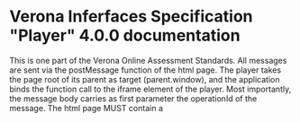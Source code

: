 # Verona Inferfaces Specification &quot;Player&quot; 4.0.0 documentation



This is one part of the Verona Online Assessment Standards. All messages are sent via the postMessage function of the html page. The player takes the page root of its parent as target (parent.window), and the application binds the function call to the iframe element of the player.
Most importantly, the message body carries as first parameter the operationId of the message.
The html page MUST contain a <script>-tag with metadata. The syntax and structure of this data are described [here](https://github.com/verona-interfaces/metadata/#readme).

## Table of Contents




* [Channels](#channels)










## Channels



<a name="channel-vopReadyNotification"></a>





#### Channel Parameters







###  `subscribe` vopReadyNotification

#### Message








##### Payload




<table>
  <thead>
    <tr>
      <th>Name</th>
      <th>Type</th>
      <th>Description</th>
      <th>Accepted values</th>
    </tr>
  </thead>
  <tbody>
    
      
<tr>
  <td>metadata </td>
  <td>string</td>
  <td><p>Via this property, the player sends the stringified metadata object definied as json-ld in the header of the html file. See <a href="https://github.com/verona-interfaces/metadata/#readme">here</a> for more information.</p>
</td>
  <td><em>Any</em></td>
</tr>







    
  </tbody>
</table>



###### Example of payload _(generated)_

```json
{
  "metadata": "string"
}
```








<a name="channel-vopStartCommand"></a>





#### Channel Parameters







###  `publish` vopStartCommand

#### Message








##### Payload




<table>
  <thead>
    <tr>
      <th>Name</th>
      <th>Type</th>
      <th>Description</th>
      <th>Accepted values</th>
    </tr>
  </thead>
  <tbody>
    
      
<tr>
  <td>sessionId </td>
  <td>string</td>
  <td><p>The session id flags all communication. If a message has no or empty session id, it's not processed. The session id is unique and was generated by the application. Any simple algorithm would work. The session id helps to link the correct unit with the data of the message. Using the id of the player hosting html element is less reliable, because the element could be reused with another unit.</p>
</td>
  <td><em>Any</em></td>
</tr>







    
      
<tr>
  <td>unitDefinition </td>
  <td>string</td>
  <td><p>The definition of the unit (if given) lets the player adapt. An audio player gets it's audio sequence, a choice player gets it's options...</p>
</td>
  <td><em>Any</em></td>
</tr>







    
      
<tr>
  <td>unitDefinitionType </td>
  <td>string</td>
  <td><p>This lets the player the unit definition format know. This might avoid UI mess after getting old definitions.</p>
</td>
  <td><em>Any</em></td>
</tr>







    
      
<tr>
  <td>unitState </td>
  <td>object</td>
  <td><p>If there is any state what should be restored, then this is the information for that.</p>
</td>
  <td><em>Any</em></td>
</tr>





<tr>
  <td>unitState.dataParts </td>
  <td>object</td>
  <td><p>This data is used by the player to restore the former response state and by data processing systems to analyse the responses. The host must buffer all data parts, because the player might send only changed data parts, not always the whole package. The host stores all parts but only the last given version (respect timeStamp!). Every data part is identified by a unique key, the data is stored as serialized object (string).</p>
</td>
  <td><em>Any</em></td>
</tr>











<tr>
  <td>unitState.presentationProgress </td>
  <td>string</td>
  <td><p>This reports the progress of presentation of unit content. The host can enable or disable the navigation to the next unit depending on that value. For example, all audio elements are required to be played or all pages must be presented to the page bottom. This way, giving no response to an item is always intended.</p>
</td>
  <td><code>none</code>, <code>some</code>, <code>complete</code></td>
</tr>









<tr>
  <td>unitState.responseProgress </td>
  <td>string</td>
  <td><p>This reports the progress of responding. The host can enable or disable the navigation to the next unit depending on that value. The value 'complete' announces not only that all required responses are given but that these responses are valid too. The value 'complete' can be sent even not all responses are given - the host is interested only in REQUIRED responses. So make sure to mark all response elements correctly corresponding to this behaviour.</p>
</td>
  <td><code>none</code>, <code>some</code>, <code>complete</code></td>
</tr>









<tr>
  <td>unitState.unitStateDataType </td>
  <td>string</td>
  <td><p>This string specifies the format of the data stored in dataParts (value). Every transformation or analysis of stored unit data requires knowledge about the format. When the host sends data to the player to restore the former unit state, the player should check the given data type to avoid data mess after getting an old data type.</p>
</td>
  <td><em>Any</em></td>
</tr>











    
      
<tr>
  <td>playerConfig </td>
  <td>object</td>
  <td><p>This data supplies some information or instruction about this specific run of the unit (number, unit title, some behavioral data for the player).</p>
</td>
  <td><em>Any</em></td>
</tr>





<tr>
  <td>playerConfig.unitNumber </td>
  <td>integer</td>
  <td><p>The player might show the numbering of the current unit to ease the navigation.</p>
</td>
  <td><em>Any</em></td>
</tr>









<tr>
  <td>playerConfig.unitTitle </td>
  <td>string</td>
  <td><p>The player might show the title of the current unit. Unless the unit definition could consist of a title, the host might decide to change the title. For example, this is necessary if one unit appears more then once in a booklet.</p>
</td>
  <td><em>Any</em></td>
</tr>









<tr>
  <td>playerConfig.unitId </td>
  <td>string</td>
  <td><p>The player might include the internal unit id in state variables or logs.</p>
</td>
  <td><em>Any</em></td>
</tr>









<tr>
  <td>playerConfig.stateReportPolicy </td>
  <td>string</td>
  <td><p>The host expects the player to send no state changes (e. g. for use case &quot;preview mode&quot;), all changes when happening or only on demand. The latter might lead to better performance. In this case, the host triggers state report by sending 'vopGetStateRequest'.</p>
</td>
  <td><code>none</code>, <code>eager</code>, <code>on-demand</code></td>
</tr>









<tr>
  <td>playerConfig.logPolicy </td>
  <td>string</td>
  <td><p>The host expects the player to send no logs, only important logs, all possible logs or even logs for debugging purposes. This is a guideline. The player can decide what exactly the logging consists of.</p>
</td>
  <td><code>disabled</code>, <code>lean</code>, <code>rich</code>, <code>debug</code></td>
</tr>









<tr>
  <td>playerConfig.pagingMode </td>
  <td>string</td>
  <td><p>If the player makes it optional, then the page presentation can be changed by the host. The pages are presented separately, concatenated to one big page or concatenated in snap mode (scrolling vertically, but only one page is visible at a time).</p>
</td>
  <td><code>separate</code>, <code>concat-scroll</code>, <code>concat-scroll-snap</code></td>
</tr>









<tr>
  <td>playerConfig.enabledNavigationTargets </td>
  <td>array(string)</td>
  <td><p>This lets the player know, what navigation target is enabled to natigate to. The player might then alter the presentation of responding buttons.</p>
</td>
  <td><em>Any</em></td>
</tr>











<tr>
  <td>playerConfig.startPage </td>
  <td>string</td>
  <td><p>This requests the player to navigate to a certain page after loading. The host might know this page id from former usages of the unit.</p>
</td>
  <td><em>Any</em></td>
</tr>









<tr>
  <td>playerConfig.directDownloadUrl </td>
  <td>string</td>
  <td><p>After starting the player and loading the unit definition and former responses, it might be necessary to load additional code or data from the server. This data is identified by an resource ID (usually a file name). The player can download this resource by itself without further interaction with the host frontend. The property directDownloadUrl provides the url for download. The player extends this url by an url separator &quot;/&quot; and the resource ID (uri-encoded if needed).</p>
</td>
  <td><em>Any</em></td>
</tr>











    
  </tbody>
</table>



###### Example of payload _(generated)_

```json
{
  "sessionId": "idk8ur5jf9ru5jk",
  "unitDefinition": "iqb-scripted::1.4.0 title::Testscript Title2??Hilfetext2 multiple-choice::mc_var1::1::Multiple Choice Feld: ::Choice1##Choice2##Choice3??Hilfetext1 drop-down::dd_var1::1::Dropdown Feld: ::Choice1##Choice2##Choice3??Hilfetext1 checkbox::check_var1::0::Ja klick mal! if-start::dd_var1::1 input-text::jajaj::sap osjxapsoxa if-else input-text::jajaj22::sap osjxapsoxa UUUU text::NOT Choice1 if-end",
  "unitDefinitionType": "iqb-scripted@1.4.0",
  "unitState": {
    "dataParts": {
      "page1": "{\"a\": 1, \"b\": 233}",
      "page2": "{\"c\": \"sehr gut!\", \"d\": true}"
    },
    "presentationProgress": "none",
    "responseProgress": "some",
    "unitStateDataType": "iqb-standard@2.1.2"
  },
  "playerConfig": {
    "unitNumber": "14",
    "unitTitle": "Ein wunderbarer Ausflug",
    "unitId": "M24093EX",
    "stateReportPolicy": "eager",
    "logPolicy": "lean",
    "pagingMode": "concat-scroll",
    "enabledNavigationTargets": [
      "next"
    ],
    "startPage": "page5",
    "directDownloadUrl": "https://www.iqb-testcenter.de/download/iskeid-34e845-didmmemdkek"
  }
}
```








<a name="channel-vopStateChangedNotification"></a>





#### Channel Parameters







###  `subscribe` vopStateChangedNotification

#### Message








##### Payload




<table>
  <thead>
    <tr>
      <th>Name</th>
      <th>Type</th>
      <th>Description</th>
      <th>Accepted values</th>
    </tr>
  </thead>
  <tbody>
    
      
<tr>
  <td>sessionId </td>
  <td>string</td>
  <td><p>The session id flags all communication. If a message has no or empty session id, it's not processed. The session id is unique and was generated by the application. Any simple algorithm would work. The session id helps to link the correct unit with the data of the message. Using the id of the player hosting html element is less reliable, because the element could be reused with another unit.</p>
</td>
  <td><em>Any</em></td>
</tr>







    
      
<tr>
  <td>timeStamp </td>
  <td>string</td>
  <td><p>Ensures, that later arriving states are ignored.</p>
</td>
  <td><em>Any</em></td>
</tr>







    
      
<tr>
  <td>unitState </td>
  <td>object</td>
  <td><p>To be stored, evaluated etc. This is the main yield, the responses.</p>
</td>
  <td><em>Any</em></td>
</tr>





<tr>
  <td>unitState.dataParts </td>
  <td>object</td>
  <td><p>This data is used by the player to restore the former response state and by data processing systems to analyse the responses. The host must buffer all data parts, because the player might send only changed data parts, not always the whole package. The host stores all parts but only the last given version (respect timeStamp!). Every data part is identified by a unique key, the data is stored as serialized object (string).</p>
</td>
  <td><em>Any</em></td>
</tr>











<tr>
  <td>unitState.presentationProgress </td>
  <td>string</td>
  <td><p>This reports the progress of presentation of unit content. The host can enable or disable the navigation to the next unit depending on that value. For example, all audio elements are required to be played or all pages must be presented to the page bottom. This way, giving no response to an item is always intended.</p>
</td>
  <td><code>none</code>, <code>some</code>, <code>complete</code></td>
</tr>









<tr>
  <td>unitState.responseProgress </td>
  <td>string</td>
  <td><p>This reports the progress of responding. The host can enable or disable the navigation to the next unit depending on that value. The value 'complete' announces not only that all required responses are given but that these responses are valid too. The value 'complete' can be sent even not all responses are given - the host is interested only in REQUIRED responses. So make sure to mark all response elements correctly corresponding to this behaviour.</p>
</td>
  <td><code>none</code>, <code>some</code>, <code>complete</code></td>
</tr>









<tr>
  <td>unitState.unitStateDataType </td>
  <td>string</td>
  <td><p>This string specifies the format of the data stored in dataParts (value). Every transformation or analysis of stored unit data requires knowledge about the format. When the host sends data to the player to restore the former unit state, the player should check the given data type to avoid data mess after getting an old data type.</p>
</td>
  <td><em>Any</em></td>
</tr>











    
      
<tr>
  <td>playerState </td>
  <td>object</td>
  <td><p>Information important only for the application to ensure the correct visual, such as navigation buttons.</p>
</td>
  <td><em>Any</em></td>
</tr>





<tr>
  <td>playerState.state </td>
  <td>string</td>
  <td></td>
  <td><code>running</code>, <code>stopped</code></td>
</tr>









<tr>
  <td>playerState.validPages </td>
  <td>object</td>
  <td><p>This data is structured as &quot;page key&quot; =&gt; &quot;page label&quot;, so we have (1) keys for navigation commands or state notifications and (2) strings as labels of navigation buttons if needed.</p>
</td>
  <td><em>Any</em></td>
</tr>











<tr>
  <td>playerState.currentPage </td>
  <td>string</td>
  <td><p>Key of the page currently presented. This key is taken from the list of valid pages. If the paging mode is 'concat-scroll', the first page with parts in view port is taken as current page.</p>
</td>
  <td><em>Any</em></td>
</tr>











    
      
<tr>
  <td>log </td>
  <td>array(object)</td>
  <td><p>Log entries (lean version) add some information to the response in order to understand the response process better or (rich version) let the analyst replay every change of the state.</p>
</td>
  <td><em>Any</em></td>
</tr>








<tr>
  <td>log.timeStamp </td>
  <td>string</td>
  <td></td>
  <td><em>Any</em></td>
</tr>









<tr>
  <td>log.key </td>
  <td>string</td>
  <td><p>This key might help to classify the events afterwards.</p>
</td>
  <td><em>Any</em></td>
</tr>









<tr>
  <td>log.content </td>
  <td>string</td>
  <td><p>Some information to specify the event.</p>
</td>
  <td><em>Any</em></td>
</tr>










    
  </tbody>
</table>



###### Example of payload _(generated)_

```json
{
  "sessionId": "idk8ur5jf9ru5jk",
  "timeStamp": "2021-11-15T10:22:25Z",
  "unitState": {
    "dataParts": {
      "page1": "{\"a\": 1, \"b\": 233}",
      "page2": "{\"c\": \"sehr gut!\", \"d\": true}"
    },
    "presentationProgress": "none",
    "responseProgress": "some",
    "unitStateDataType": "iqb-standard@2.1.2"
  },
  "playerState": {
    "state": "running",
    "validPages": {
      "page1": "Seite 1",
      "page2": "Seite 2"
    },
    "currentPage": "page4"
  },
  "log": [
    {
      "timeStamp": "2021-11-15T10:22:25Z",
      "key": "UNIT_NAVIGATION_FAILED",
      "content": "{\"unitId\": \"M24093EX\", \"reason\": \"responsesIncomplete\"}"
    }
  ]
}
```








<a name="channel-vopPageNavigationCommand"></a>





#### Channel Parameters







###  `publish` vopPageNavigationCommand

#### Message








##### Payload




<table>
  <thead>
    <tr>
      <th>Name</th>
      <th>Type</th>
      <th>Description</th>
      <th>Accepted values</th>
    </tr>
  </thead>
  <tbody>
    
      
<tr>
  <td>sessionId </td>
  <td>string</td>
  <td><p>The session id flags all communication. If a message has no or empty session id, it's not processed. The session id is unique and was generated by the application. Any simple algorithm would work. The session id helps to link the correct unit with the data of the message. Using the id of the player hosting html element is less reliable, because the element could be reused with another unit.</p>
</td>
  <td><em>Any</em></td>
</tr>







    
      
<tr>
  <td>target </td>
  <td>string</td>
  <td><p>Id of the page matching one of the validPages given to the application by the playerState data of the StateChangedNotification.</p>
</td>
  <td><em>Any</em></td>
</tr>







    
  </tbody>
</table>



###### Example of payload _(generated)_

```json
{
  "sessionId": "idk8ur5jf9ru5jk",
  "target": "page4"
}
```








<a name="channel-vopUnitNavigationRequestedNotification"></a>





#### Channel Parameters







###  `subscribe` vopUnitNavigationRequestedNotification

#### Message








##### Payload




<table>
  <thead>
    <tr>
      <th>Name</th>
      <th>Type</th>
      <th>Description</th>
      <th>Accepted values</th>
    </tr>
  </thead>
  <tbody>
    
      
<tr>
  <td>sessionId </td>
  <td>string</td>
  <td><p>The session id flags all communication. If a message has no or empty session id, it's not processed. The session id is unique and was generated by the application. Any simple algorithm would work. The session id helps to link the correct unit with the data of the message. Using the id of the player hosting html element is less reliable, because the element could be reused with another unit.</p>
</td>
  <td><em>Any</em></td>
</tr>







    
      
<tr>
  <td>target </td>
  <td>string</td>
  <td><p>This enumeration lists all possible targets the player could send a navigation request for, relative to the position of the current unit. This could be the next and previous unit, last and first unit of the current range of units (booklet, testlet) or the end of the test. The ending is seen as kind of termination of test, e. g. the announcement of the testee, that all responses are given. What exactly the host will navigate to depends of the nature of the test or the use case and might depend on configuration parameters of the specific booklet as well.</p>
</td>
  <td><code>next</code>, <code>previous</code>, <code>first</code>, <code>last</code>, <code>end</code></td>
</tr>







    
  </tbody>
</table>



###### Example of payload _(generated)_

```json
{
  "sessionId": "idk8ur5jf9ru5jk",
  "target": "next"
}
```








<a name="channel-vopGetStateRequest"></a>





#### Channel Parameters







###  `publish` vopGetStateRequest

#### Message








##### Payload




<table>
  <thead>
    <tr>
      <th>Name</th>
      <th>Type</th>
      <th>Description</th>
      <th>Accepted values</th>
    </tr>
  </thead>
  <tbody>
    
      
<tr>
  <td>sessionId </td>
  <td>string</td>
  <td><p>The session id flags all communication. If a message has no or empty session id, it's not processed. The session id is unique and was generated by the application. Any simple algorithm would work. The session id helps to link the correct unit with the data of the message. Using the id of the player hosting html element is less reliable, because the element could be reused with another unit.</p>
</td>
  <td><em>Any</em></td>
</tr>







    
      
<tr>
  <td>stop </td>
  <td>boolean</td>
  <td><p>If true, the player should not accept any user interaction anymore to be sure, that all states of the unit are reported. Usually, you will do so just before unloading the player and prepare for the next unit.</p>
</td>
  <td><em>Any</em></td>
</tr>







    
  </tbody>
</table>



###### Example of payload _(generated)_

```json
{
  "sessionId": "idk8ur5jf9ru5jk",
  "stop": true
}
```








<a name="channel-vopNavigationDeniedNotification"></a>





#### Channel Parameters







###  `publish` vopNavigationDeniedNotification

#### Message








##### Payload




<table>
  <thead>
    <tr>
      <th>Name</th>
      <th>Type</th>
      <th>Description</th>
      <th>Accepted values</th>
    </tr>
  </thead>
  <tbody>
    
      
<tr>
  <td>sessionId </td>
  <td>string</td>
  <td><p>The session id flags all communication. If a message has no or empty session id, it's not processed. The session id is unique and was generated by the application. Any simple algorithm would work. The session id helps to link the correct unit with the data of the message. Using the id of the player hosting html element is less reliable, because the element could be reused with another unit.</p>
</td>
  <td><em>Any</em></td>
</tr>







    
      
<tr>
  <td>reason </td>
  <td>array(string)</td>
  <td><p>This optional parameter explains the reason for the failed attempt to navigate. The player can visualise the problem to the testee. For example, all required but empty input elements get a red border or the message 'please scroll down' is presented.</p>
</td>
  <td><em>Any</em></td>
</tr>









    
  </tbody>
</table>



###### Example of payload _(generated)_

```json
{
  "sessionId": "idk8ur5jf9ru5jk",
  "reason": [
    "presentationIncomplete"
  ]
}
```








<a name="channel-vopStopCommand"></a>





#### Channel Parameters







###  `publish` vopStopCommand

#### Message








##### Payload




<table>
  <thead>
    <tr>
      <th>Name</th>
      <th>Type</th>
      <th>Description</th>
      <th>Accepted values</th>
    </tr>
  </thead>
  <tbody>
    
      
<tr>
  <td>sessionId </td>
  <td>string</td>
  <td><p>The session id flags all communication. If a message has no or empty session id, it's not processed. The session id is unique and was generated by the application. Any simple algorithm would work. The session id helps to link the correct unit with the data of the message. Using the id of the player hosting html element is less reliable, because the element could be reused with another unit.</p>
</td>
  <td><em>Any</em></td>
</tr>







    
  </tbody>
</table>



###### Example of payload _(generated)_

```json
{
  "sessionId": "idk8ur5jf9ru5jk"
}
```








<a name="channel-vopContinueCommand"></a>





#### Channel Parameters







###  `publish` vopContinueCommand

#### Message








##### Payload




<table>
  <thead>
    <tr>
      <th>Name</th>
      <th>Type</th>
      <th>Description</th>
      <th>Accepted values</th>
    </tr>
  </thead>
  <tbody>
    
      
<tr>
  <td>sessionId </td>
  <td>string</td>
  <td><p>The session id flags all communication. If a message has no or empty session id, it's not processed. The session id is unique and was generated by the application. Any simple algorithm would work. The session id helps to link the correct unit with the data of the message. Using the id of the player hosting html element is less reliable, because the element could be reused with another unit.</p>
</td>
  <td><em>Any</em></td>
</tr>







    
  </tbody>
</table>



###### Example of payload _(generated)_

```json
{
  "sessionId": "idk8ur5jf9ru5jk"
}
```








<a name="channel-vopWindowFocusChangedNotification"></a>





#### Channel Parameters







###  `subscribe` vopWindowFocusChangedNotification

#### Message








##### Payload




<table>
  <thead>
    <tr>
      <th>Name</th>
      <th>Type</th>
      <th>Description</th>
      <th>Accepted values</th>
    </tr>
  </thead>
  <tbody>
    
      
<tr>
  <td>timeStamp </td>
  <td>string</td>
  <td><p>Ensures, that later arriving states are ignored.</p>
</td>
  <td><em>Any</em></td>
</tr>







    
      
<tr>
  <td>hasFocus </td>
  <td>boolean</td>
  <td><p>true if the player got the focus, false if it lost the focus.</p>
</td>
  <td><em>Any</em></td>
</tr>







    
  </tbody>
</table>



###### Example of payload _(generated)_

```json
{
  "timeStamp": "2021-11-15T10:22:25Z",
  "hasFocus": true
}
```










